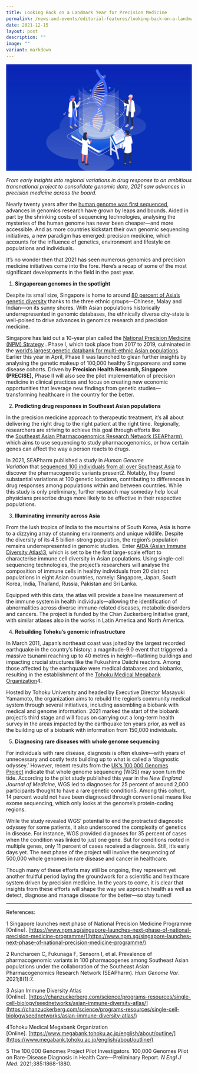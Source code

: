 ```yaml
---
title: Looking Back on a Landmark Year for Precision Medicine
permalink: /news-and-events/editorial-features/looking-back-on-a-landmark-year-for-precision-medicine/
date: 2021-12-15
layout: post
description: ""
image: ""
variant: markdown
---
```

![](/images/Resources/Editorial%20Features/2021/editorial_pm-retrospective-editorial-feature_wtfinal.jpg)

_From early insights into regional variations in drug response to an ambitious transnational project to consolidate genomic data, 2021 saw advances in precision medicine across the board._ 

Nearly twenty years after the [human genome was first sequenced](https://www.genome.gov/human-genome-project), advances in genomics research have grown by leaps and bounds. Aided in part by the shrinking costs of sequencing technologies, analysing the mysteries of the human genome has never been cheaper—and more accessible. And as more countries kickstart their own genomic sequencing initiatives, a new paradigm has emerged: precision medicine, which accounts for the influence of genetics, environment and lifestyle on populations and individuals.

It’s no wonder then that 2021 has seen numerous genomics and precision medicine initiatives come into the fore. Here’s a recap of some of the most significant developments in the field in the past year.

1.  **Singaporean genomes in the spotlight**

Despite its small size, Singapore is home to around [80 percent of Asia’s genetic diversity](/news-and-events/editorial-features/thought-leader-feature-prof-john-chambers/) thanks to the three ethnic groups—Chinese, Malay and Indian—on its sunny shores. With Asian populations historically underrepresented in genomic databases, the ethnically diverse city-state is well-poised to drive advances in genomics research and precision medicine.

Singapore has laid out a 10-year plan called the [National Precision Medicine (NPM) Strategy](https://www.npm.sg/news-and-events/press-releases/singapore-launches-next-phase-of-national-precision-medicine/) . Phase I, which took place from 2017 to 2019, culminated in the [world’s largest genetic databank for multi-ethnic Asian populations](https://doi.org/10.1016/j.cell.2019.09.019). Earlier this year in April, Phase II was launched to glean further insights by analysing the genetic makeup of 100,000 healthy Singaporeans and some disease cohorts. Driven by **Precision Health Research, Singapore (PRECISE),** Phase II will also see the pilot implementation of precision medicine in clinical practices and focus on creating new economic opportunities that leverage new findings from genetic studies—transforming healthcare in the country for the better.  

2.  **Predicting drug responses in Southeast Asian populations**

In the precision medicine approach to therapeutic treatment, it’s all about delivering the right drug to the right patient at the right time. Regionally, researchers are striving to achieve this goal through efforts like the [Southeast Asian Pharmacogenomics Research Network (SEAPharm)](https://doi.org/10.1159/000502916), which aims to use sequencing to study pharmacogenomics, or how certain genes can affect the way a person reacts to drugs.

In 2021, SEAPharm published a study in _Human Genome Variation_ that [sequenced 100 individuals from all over Southeast Asia](https://doi.org/10.1038/s41439-021-00135-z) to discover the pharmacogenetic variants present2. Notably, they found substantial variations at 100 genetic locations, contributing to differences in drug responses among populations within and between countries. While this study is only preliminary, further research may someday help local physicians prescribe drugs more likely to be effective in their respective populations.

3.  **Illuminating immunity across Asia**

From the lush tropics of India to the mountains of South Korea, Asia is home to a dizzying array of stunning environments and unique wildlife. Despite the diversity of its 4.5 billion-strong population, the region’s population remains underrepresented in genomic studies.  Enter [AIDA (Asian Immune Diversity Atlas)3,](https://chanzuckerberg.com/science/programs-resources/single-cell-biology/seednetworks/asian-immune-diversity-atlas/) which is set to be the first large-scale effort to characterise immune cell diversity in Asian populations. Using single-cell sequencing technologies, the project’s researchers will analyse the composition of immune cells in healthy individuals from 20 distinct populations in eight Asian countries, namely: Singapore, Japan, South Korea, India, Thailand, Russia, Pakistan and Sri Lanka.  

Equipped with this data, the atlas will provide a baseline measurement of the immune system in health individuals—allowing the identification of abnormalities across diverse immune-related diseases, metabolic disorders and cancers. The project is funded by the Chan Zuckerberg Initiative grant, with similar atlases also in the works in Latin America and North America.

4.  **Rebuilding Tohoku’s genomic infrastructure**

In March 2011, Japan’s northeast coast was jolted by the largest recorded earthquake in the country’s history: a magnitude-9.0 event that triggered a massive tsunami reaching up to 40 metres in height—flatlining buildings and impacting crucial structures like the Fukushima Daiichi reactors. Among those affected by the earthquake were medical databases and biobanks, resulting in the establishment of the [Tohoku Medical Megabank Organization](https://www.megabank.tohoku.ac.jp/english/about/outline/)4.

Hosted by Tohoku University and headed by Executive Director Masayuki Yamamoto, the organization aims to rebuild the region’s community medical system through several initiatives, including assembling a biobank with medical and genome information. 2021 marked the start of the biobank project’s third stage and will focus on carrying out a long-term health survey in the areas impacted by the earthquake ten years prior, as well as the building up of a biobank with information from 150,000 individuals.

5.  **Diagnosing rare diseases with whole genome sequencing**

For individuals with rare disease, diagnosis is often elusive—with years of unnecessary and costly tests building up to what is called a ‘diagnostic odyssey.’ However, recent results from the [UK’s 100,000 Genomes Project](https://www.genomicsengland.co.uk/about-genomics-england/the-100000-genomes-project/) indicate that whole genome sequencing (WGS) may soon turn the tide. According to the pilot study published this year in the _New England Journal of Medicine_, WGS led to diagnoses for 25 percent of around 2,000 participants thought to have a rare genetic condition5. Among this cohort, 14 percent would not have been diagnosed through conventional means like exome sequencing, which only looks at the genome’s protein-coding regions.

While the study revealed WGS’ potential to end the protracted diagnostic odyssey for some patients, it also underscored the complexity of genetics in disease. For instance, WGS provided diagnoses for 35 percent of cases when the condition was linked to just one gene. But for conditions rooted in multiple genes, only 11 percent of cases received a diagnosis. Still, it’s early days yet. The next phase of the project will involve the sequencing of 500,000 whole genomes in rare disease and cancer in healthcare.

Though many of these efforts may still be ongoing, they represent yet another fruitful period laying the groundwork for a scientific and healthcare system driven by precision medicine. In the years to come, it is clear that insights from these efforts will shape the way we approach health as well as detect, diagnose and manage disease for the better—so stay tuned!

* * *

References:

1 Singapore launches next phase of National Precision Medicine Programme \[Online\]. [https://www.npm.sg/singapore-launches-next-phase-of-national-precision-medicine-programme/](https://www.npm.sg/singapore-launches-next-phase-of-national-precision-medicine-programme/)

2 Runcharoen C, Fukunaga F, Sensorn I, et al. Prevalence of pharmacogenomic variants in 100 pharmacogenes among Southeast Asian populations under the collaboration of the Southeast Asian Pharmacogenomics Research Network (SEAPharm). _Hum Genome Var_. 2021;8(1):7.

3 Asian Immune Diversity Atlas \[Online\]. [https://chanzuckerberg.com/science/programs-resources/single-cell-biology/seednetworks/asian-immune-diversity-atlas/](https://chanzuckerberg.com/science/programs-resources/single-cell-biology/seednetworks/asian-immune-diversity-atlas/)

4Tohoku Medical Megabank Organization \[Online\]. [https://www.megabank.tohoku.ac.jp/english/about/outline/](https://www.megabank.tohoku.ac.jp/english/about/outline/)

5 The 100,000 Genomes Project Pilot Investigators. 100,000 Genomes Pilot on Rare-Disease Diagnosis in Health Care—Preliminary Report. _N Engl J Med_. 2021;385:1868-1880.